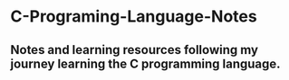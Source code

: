 # C-Programing-Language-Notes

## Notes and learning resources following my journey learning the C programming language.

